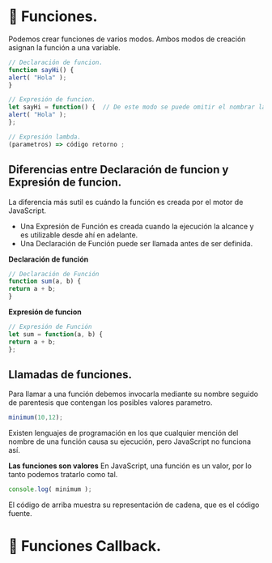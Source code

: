 # 📌 Funciones.
Podemos crear funciones de varios modos.
Ambos modos de creación asignan la función a una variable.
```javascript
// Declaración de funcion.
function sayHi() {
alert( "Hola" );
}

// Expresión de funcion.
let sayHi = function() {  // De este modo se puede omitir el nombrar la función.
alert( "Hola" );
};

// Expresión lambda.
(parametros) => código retorno ;
```

## Diferencias entre Declaración de funcion y Expresión de funcion.
La diferencia más sutil es cuándo la función es creada por el motor de JavaScript.
- Una Expresión de Función es creada cuando la ejecución la alcance y es utilizable desde
ahí en adelante.
- Una Declaración de Función puede ser llamada antes de ser definida.

**Declaración de función**
```javascript
// Declaración de Función
function sum(a, b) {
return a + b;
}
```
**Expresión de funcion**
```javascript
// Expresión de Función
let sum = function(a, b) {
return a + b;
};
```

## Llamadas de funciones.
Para llamar a una función debemos invocarla mediante su nombre seguido de parentesis que contengan los posibles valores parametro.
```javascript
minimum(10,12);
```
Existen lenguajes de programación en los que cualquier mención del nombre de una función causa su ejecución, pero JavaScript no funciona así.

**Las funciones son valores**
En JavaScript, una función es un valor, por lo tanto podemos tratarlo como tal. 
```javascript
console.log( minimum );
```
El código de arriba muestra su representación de cadena, que es el código fuente.


# 📌 Funciones Callback.

